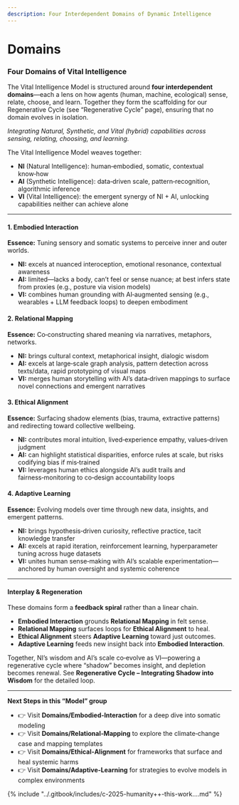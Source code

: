 ```yaml
---
description: Four Interdependent Domains of Dynamic Intelligence
---
```


# Domains

### Four Domains of Vital Intelligence

The Vital Intelligence Model is structured around **four interdependent domains**—each a lens on how agents (human, machine, ecological) sense, relate, choose, and learn. Together they form the scaffolding for our Regenerative Cycle (see “Regenerative Cycle” page), ensuring that no domain evolves in isolation.

_Integrating Natural, Synthetic, and Vital (hybrid) capabilities across sensing, relating, choosing, and learning._

The Vital Intelligence Model weaves together:

* **NI** (Natural Intelligence): human‑embodied, somatic, contextual know‑how
* **AI** (Synthetic Intelligence): data‑driven scale, pattern‑recognition, algorithmic inference
* **VI** (Vital Intelligence): the emergent synergy of NI + AI, unlocking capabilities neither can achieve alone

***

#### 1. Embodied Interaction

**Essence:** Tuning sensory and somatic systems to perceive inner and outer worlds.

* **NI:** excels at nuanced interoception, emotional resonance, contextual awareness
* **AI:** limited—lacks a body, can’t feel or sense nuance; at best infers state from proxies (e.g., posture via vision models)
* **VI:** combines human grounding with AI‑augmented sensing (e.g., wearables + LLM feedback loops) to deepen embodiment

#### 2. Relational Mapping

**Essence:** Co‑constructing shared meaning via narratives, metaphors, networks.

* **NI:** brings cultural context, metaphorical insight, dialogic wisdom
* **AI:** excels at large‑scale graph analysis, pattern detection across texts/data, rapid prototyping of visual maps
* **VI:** merges human storytelling with AI’s data‑driven mappings to surface novel connections and emergent narratives

#### 3. Ethical Alignment

**Essence:** Surfacing shadow elements (bias, trauma, extractive patterns) and redirecting toward collective wellbeing.

* **NI:** contributes moral intuition, lived‑experience empathy, values‑driven judgment
* **AI:** can highlight statistical disparities, enforce rules at scale, but risks codifying bias if mis‑trained
* **VI:** leverages human ethics alongside AI’s audit trails and fairness‑monitoring to co‑design accountability loops

#### 4. Adaptive Learning

**Essence:** Evolving models over time through new data, insights, and emergent patterns.

* **NI:** brings hypothesis‑driven curiosity, reflective practice, tacit knowledge transfer
* **AI:** excels at rapid iteration, reinforcement learning, hyperparameter tuning across huge datasets
* **VI:** unites human sense‑making with AI’s scalable experimentation—anchored by human oversight and systemic coherence

***

#### Interplay & Regeneration

These domains form a **feedback spiral** rather than a linear chain.

* **Embodied Interaction** grounds **Relational Mapping** in felt sense.
* **Relational Mapping** surfaces loops for **Ethical Alignment** to heal.
* **Ethical Alignment** steers **Adaptive Learning** toward just outcomes.
* **Adaptive Learning** feeds new insight back into **Embodied Interaction**.

Together, NI’s wisdom and AI’s scale co‑evolve as VI—powering a regenerative cycle where “shadow” becomes insight, and depletion becomes renewal. See **Regenerative Cycle – Integrating Shadow into Wisdom** for the detailed loop.

***

**Next Steps in this “Model” group**

* 👉 Visit **Domains/Embodied‑Interaction** for a deep dive into somatic modeling
* 👉 Visit **Domains/Relational‑Mapping** to explore the climate‑change case and mapping templates
* 👉 Visit **Domains/Ethical‑Alignment** for frameworks that surface and heal systemic harms
* 👉 Visit **Domains/Adaptive‑Learning** for strategies to evolve models in complex environments

{% include "../.gitbook/includes/c-2025-humanity++-this-work....md" %}
